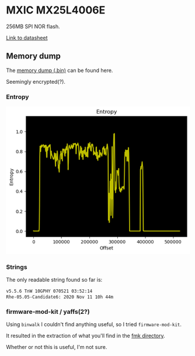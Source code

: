 # MXIC MX25L4006E

256MB SPI NOR flash.

[Link to datasheet](./mx25l4006e-datasheet.pdf)


## Memory dump

The [memory dump (.bin)](./mx25l4006e.bin) can be found here.

Seemingly encrypted(?).


### Entropy

![entropy of memory dump](./mx25l4006e-entropy.png)


### Strings

The only readable string found so far is:

```
v5.5.6 TnW 10GPHY 070521 03:52:14
Rhe-05.05-Candidate6: 2020 Nov 11 10h 44m
```


### firmware-mod-kit / yaffs(2?) 

Using `binwalk` I couldn't find anything useful, so I tried `firmware-mod-kit`.

It resulted in the extraction of what you'll find in the [fmk directory](./fmk/).

Whether or not this is useful, I'm not sure.
